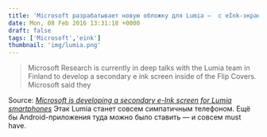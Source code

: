 ```yaml
---
title: 'Microsoft разрабатывает новую обложку для Lumia —  с eInk-экраном'
date: Mon, 08 Feb 2016 13:31:18 +0000
draft: false
tags: ['Microsoft','eink']
thumbnail: 'img/lumia.png'
---
```


> Microsoft Research is currently in deep talks with the Lumia team in Finland to develop a secondary e ink screen inside of the Flip Covers. Microsoft said they

Source: _[Microsoft is developing a secondary e-Ink screen for Lumia smartphones](http://goodereader.com/blog/e-paper/microsoft-is-developing-a-secondary-e-ink-screen-for-lumia-smartphones)_ Этак Lumia станет совсем симпатичным телефоном. Ещё бы Android-приложения туда можно было ставить — и совсем must have.
